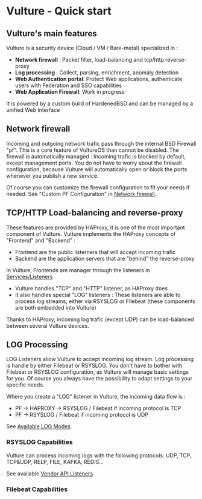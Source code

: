 # Vulture - Quick start

## Vulture's main features

Vulture is a security device (Cloud / VM / Bare-metal) specialized in :

 - **Network firewall** : Packet filter, load-balancing and tcp/http reverse-proxy
 - **Log processing** : Collect, parsing, enrichment, anomaly detection
 - **Web Authentication portal**: Protect Web applications, authenticate users with Federation and SSO capabilities
 - **Web Application Firewall**: Work in progress

It is powered by a custom build of HardenedBSD and can be managed by a unified Web Interface

## Network firewall

Incoming and outgoing network trafic pass through the internal BSD Firewall "pf". This is a core feature of VultureOS than cannot be disabled. The firewall is automatically managed : Incoming trafic is blocked by default, except management ports. You do not have to worry about the firewall configuration, because Vulture will automatically open or block the ports whenever you publish a new service.

Of course you can customize the firewall configuration to fit your needs if needed. See "Custom PF Configuration" in [Network firewall](../../global_config/node/#firewall).

## TCP/HTTP Load-balancing and reverse-proxy

These features are provided by HAProxy, it is one of the most important component of Vulture. Vulture implements the HAProxy concepts of "Frontend" and "Backend" :

 - Frontend are the public listerners that will accept incoming trafic
 - Backend are the application servers that are "behind" the reverse-proxy

In Vulture, Frontends are manager through the listeners in [Services/Listeners](../services/listener.md)
 - Vulture handles "TCP" and "HTTP" listener, as HAProxy does
 - It also handles special "LOG" listeners : These listeners are able to process log streams, either via RSYSLOG or Filebeat (these components are both embedded into Vulture)

Thanks to HAProxy, incoming log trafic (except UDP) can be load-balanced between several Vulture devices.

## LOG Processing

LOG Listeners allow Vulture to accept incoming log stream. Log processing is handle by either Filebeat or RSYSLOG. You don't have to bother with Filebeat or RSYSLOG configuration, as Vulture will manage basic settings for you. Of course you always have the possibility to adapt settings to your specific needs.

Where you create a "LOG" listener in Vulture, the incoming data flow is : 

  - PF -> HAPROXY -> RSYSLOG / Filebeat if incoming protocol is TCP
  - PF -> RSYSLOG / Filebeat if incoming protocol is UDP

See [Available LOG Modes](../../services/listener/#specific-settings-for-rsyslog-listening-modes)

### RSYSLOG Capabilities

Vulture can process incoming logs with the following protocols: UDP, TCP, TCP&UDP, RELP, FILE, KAFKA, REDIS... 

See available [Vendor API Listeners](../../services/listener/#vendor-log-api-listening-mode-specific-parameters)

### Filebeat Capabilities
